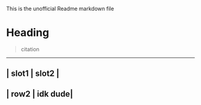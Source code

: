 This is the unofficial Readme markdown file
# Heading
> citation
---
| slot1 | slot2 |
---
| row2 | idk dude|
---
